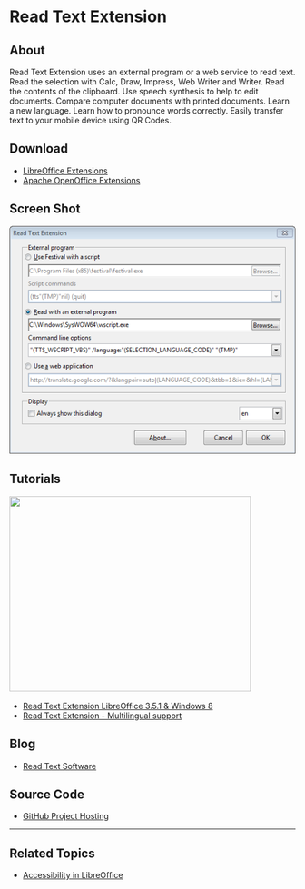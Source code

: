 
# Read Text Extension

## About

Read Text Extension uses an external program or a web service to read text. Read the selection with Calc, Draw, Impress, Web Writer and Writer. Read the contents of the clipboard. Use speech synthesis to help to edit documents. Compare computer documents with printed documents. Learn a new language. Learn how to pronounce words correctly. Easily transfer text to your mobile device using QR Codes.

## Download

+ [LibreOffice Extensions][1]
+ [Apache OpenOffice Extensions][2]

## Screen Shot

![Main menu][3]

## Tutorials

<a href="https://www.youtube.com/watch?feature=player_embedded&v=OCARVoZqC-s" target="_blank"><img src="https://img.youtube.com/vi/OCARVoZqC-s/0.jpg" width="425" height="344" /></a>

+ [Read Text Extension LibreOffice 3.5.1 & Windows 8][4]
+ [Read Text Extension - Multilingual support][5]

## Blog

+ [Read Text Software][6]

## Source Code

+ [GitHub Project Hosting][7]

----

## Related Topics

+ [Accessibility in LibreOffice][8]

[1]: https://extensions.libreoffice.org/en/extensions/show/read-text
[2]: https://extensions.services.openoffice.org/en/project/read-text
[3]: https://raw.githubusercontent.com/jimholgate/readtextextension/master/wiki/Default64.png
[4]: https://www.youtube.com/watch?v=w5c5wUz9XSY
[5]: https://www.youtube.com/watch?v=OCARVoZqC-s
[6]: https://sites.google.com/site/readtextextension/
[7]: https://github.com/jimholgate/readtextextension/
[8]: https://help.libreoffice.org/7.3/en-US/text/shared/guide/accessibility.html?DbPAR=SHARED